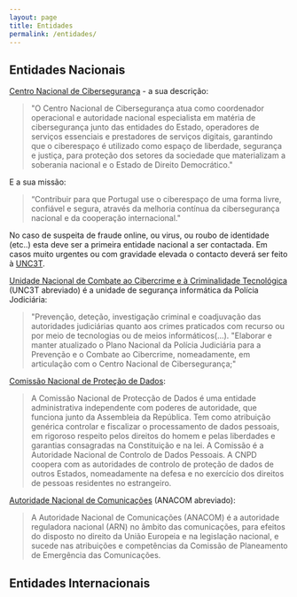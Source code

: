 ```yaml
---
layout: page
title: Entidades
permalink: /entidades/
---
```


## Entidades Nacionais

[Centro Nacional de Cibersegurança][cncs] - a sua descrição:

> "O Centro Nacional de Cibersegurança atua como coordenador operacional e autoridade nacional especialista em matéria de cibersegurança junto das entidades do Estado, operadores de serviços essenciais e prestadores de serviços digitais, garantindo que o ciberespaço é utilizado como espaço de liberdade, segurança e justiça, para proteção dos setores da sociedade que materializam a soberania nacional e o Estado de Direito Democrático."

E a sua missão:

> “Contribuir para que Portugal use o ciberespaço de uma forma livre, confiável e segura, através da melhoria contínua da cibersegurança nacional e da cooperação internacional."

No caso de suspeita de fraude online, ou virus, ou roubo de identidade (etc..) esta deve ser a primeira entidade nacional a ser contactada. Em casos muito urgentes ou com gravidade elevada o contacto deverá ser feito à [UNC3T][unccct].


[Unidade Nacional de Combate ao Cibercrime e à Criminalidade Tecnológica][unccct] (UNC3T abreviado) é a unidade de segurança informática da Polícia Jodiciária:

> "Prevenção, deteção, investigação criminal e coadjuvação das autoridades judiciárias quanto aos crimes praticados com recurso ou por meio de tecnologias ou de meios informáticos(...).
> "Elaborar e manter atualizado o Plano Nacional da Polícia Judiciária para a Prevenção e o Combate ao Cibercrime, nomeadamente, em articulação com o Centro Nacional de Cibersegurança;"


[Comissão Nacional de Proteção de Dados][cnpd]:

> A Comissão Nacional de Protecção de Dados é uma entidade administrativa  independente com poderes de autoridade, que funciona junto da Assembleia da República.
> Tem como atribuição genérica controlar e fiscalizar o processamento de dados pessoais, em rigoroso respeito pelos direitos do homem e pelas liberdades e garantias consagradas na Constituição e na lei.
> A Comissão é a Autoridade Nacional de Controlo de Dados Pessoais.
> A CNPD coopera com as autoridades de controlo de proteção de dados de outros Estados, nomeadamente na defesa e no exercício dos direitos de pessoas residentes no estrangeiro.


[Autoridade Nacional de Comunicações][anacom] (ANACOM abreviado):

> A Autoridade Nacional de Comunicações (ANACOM) é a autoridade reguladora nacional (ARN) no âmbito das comunicações, para efeitos do disposto no direito da União Europeia e na legislação nacional, e sucede nas atribuições e competências da Comissão de Planeamento de Emergência das Comunicações.


## Entidades Internacionais



[cncs]: https://www.cncs.gov.pt/
[unccct]: https://www.policiajudiciaria.pt/PortalWeb/page/%7BEC96A2D3-BA0F-4F51-9A3A-5BA3D222FE8B%7D
[cnpd]: https://www.cnpd.pt/
[anacom]: https://www.anacom.pt/
[enisa]: https://www.enisa.europa.eu/
